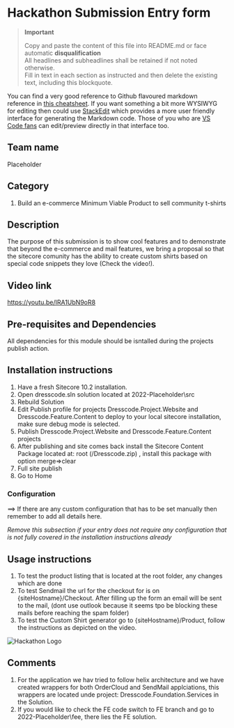 # Hackathon Submission Entry form

> __Important__  
> 
> Copy and paste the content of this file into README.md or face automatic __disqualification__  
> All headlines and subheadlines shall be retained if not noted otherwise.  
> Fill in text in each section as instructed and then delete the existing text, including this blockquote.

You can find a very good reference to Github flavoured markdown reference in [this cheatsheet](https://github.com/adam-p/markdown-here/wiki/Markdown-Cheatsheet). If you want something a bit more WYSIWYG for editing then could use [StackEdit](https://stackedit.io/app) which provides a more user friendly interface for generating the Markdown code. Those of you who are [VS Code fans](https://code.visualstudio.com/docs/languages/markdown#_markdown-preview) can edit/preview directly in that interface too.

## Team name
Placeholder

## Category
1.	Build an e-commerce Minimum Viable Product to sell community t-shirts 

## Description
The purpose of this submission is to show cool features and to demonstrate that beyond the e-commerce and mail features, we bring a proposal so that the sitecore comunity has the ability to create custom shirts based on special code snippets they love (Check the video!).


## Video link
https://youtu.be/IRA1UbN9oR8



## Pre-requisites and Dependencies

All dependencies for this module should be isntalled during the projects publish action.

## Installation instructions

1. Have a fresh Sitecore 10.2 installation.
2. Open dresscode.sln solution located at 2022-Placeholder\src
3. Rebuild Solution
4. Edit Publish profile for projects Dresscode.Project.Website and Dresscode.Feature.Content to deploy to your local sitecore installation, make sure debug mode is selected.
5. Publish Dresscode.Project.Website and Dresscode.Feature.Content projects
6. After publishing and site comes back install the Sitecore Content Package located at: root (/Dresscode.zip) , install this package with option merge=>clear
7. Full site publish
8. Go to Home 

### Configuration
⟹ If there are any custom configuration that has to be set manually then remember to add all details here.

_Remove this subsection if your entry does not require any configuration that is not fully covered in the installation instructions already_

## Usage instructions
1. To test the product listing that is located at the root folder, any changes which are done 
2. To test Sendmail the url for the checkout for is on {siteHostname}/Checkout. After filling up the form an email will be sent to the mail, (dont use outlook because it seems tpo be blocking these mails before reaching the spam folder)
3. To test the Custom Shirt generator go to {siteHostname}/Product, follow the instructions as depicted on the video.



![Hackathon Logo](docs/images/hackathon.png?raw=true "Hackathon Logo")


## Comments
1. For the application we hav tried to follow helix architecture and we have created wrappers for both OrderCloud and SendMail applciations, this wrappers are located unde project: Dresscode.Foundation.Services in the Solution.
2. If you would like to check the FE code switch to FE branch and go to 2022-Placeholder\fee, there lies the FE solution.
